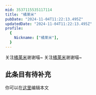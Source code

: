 ```yaml
---
mid: 3537115535117114
title: "橘莱米"
pubDate: "2024-11-04T11:22:13.495Z"
updatedDate: "2024-11-04T11:22:13.495Z"
profile:
  {
    Nickname: ["橘莱米"],
  }
---
```


关注[橘莱米](https://space.bilibili.com/3537115535117114)谢谢喵~ 关注[橘莱米](https://space.bilibili.com/3537115535117114)谢谢喵~

## 此条目有待补充
你可以在[这里](https://github.com/Yuhanawa/VTuber.ICU-Content/edit/master/v/橘莱米/index.md)编辑本文
